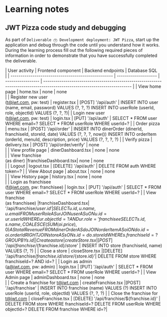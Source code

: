 # Learning notes

## JWT Pizza code study and debugging

As part of `Deliverable ⓵ Development deployment: JWT Pizza`, start up the application and debug through the code until you understand how it works. During the learning process fill out the following required pieces of information in order to demonstrate that you have successfully completed the deliverable.

| User activity                                       | Frontend component   | Backend endpoints | Database SQL                                
                                                                        |
| --------------------------------------------------- | -------------------- | ----------------- | -------------------------------------------------------------------------------------------------------------------------- |
| View home page                                      |  home.tsx            | none                                             | none                
                                                                        |
| Register new user<br/>(t@jwt.com, pw: test)         |  register.tsx        | [POST] '/api/auth'                               | INSERT INTO user (name, email, password) VALUES (?, ?, ?) INSERT INTO userRole (userId, role, objectId) VALUES (?, ?, ?)|
| Login new user<br/>(t@jwt.com, pw: test)            |  login.tsx           | [PUT] '/api/auth'                                | SELECT * FROM user WHERE email=? SELECT * FROM userRole WHERE userId=?                                                    |
| Order pizza                                         |  menu.tsx            | [POST] '/api/order'                              | INSERT INTO dinerOrder (dinerId, franchiseId, storeId, date) VALUES (?, ?, ?, now()) INSERT INTO orderItem (orderId, menuId, description, price) VALUES (?, ?, ?, ?) |
| Verify pizza                                        |  delivery.tsx        | [POST] '/api/order/verify'                       | none                
                                                                        |
| View profile page                                   | dinerDashboard.tsx   | none                                             | none                
                                                                        |
| View franchise<br/>(as diner)                       |franchiseDashboard.tsx| none                                             | none                
                                                                        |
| Logout                                              |  logout.tsx          | [DELETE] '/api/auth'                             | DELETE FROM auth WHERE token=?                                                           |
| View About page                                     |  about.tsx           | none                                             | none                
                                                                        |
| View History page                                   |  history.tsx         | none                                             | none                
                                                                        |
| Login as franchisee<br/>(f@jwt.com, pw: franchisee) |  login.tsx           | [PUT] '/api/auth'                                | SELECT * FROM user WHERE email=? SELECT * FROM userRole WHERE userId=?                                                    |
| View franchise<br/>(as franchisee)                  |franchiseDashboard.tsx| '/api/franchise/${user.id}'                      | SELECT u.id, u.name, u.email FROM userRole AS ur JOIN user AS u ON u.id=ur.userId WHERE ur.objectId=? AND ur.role='franchisee SELECT s.id, s.name, COALESCE(SUM(oi.price), 0) AS totalRevenue FROM dinerOrder AS do JOIN orderItem AS oi ON do.id=oi.orderId RIGHT JOIN store AS s ON s.id=do.storeId WHERE s.franchiseId=? GROUP BY s.id |
| Create a store                                      |  createStore.tsx     | [POST] '/api/franchise/${franchise.id}/store'             | INSERT INTO store (franchiseId, name) VALUES (?, ?)                            |
| Close a store                                       |  closeStore.tsx      |[DELETE] '/api/franchise/${franchise.id}/store/${store.id}'| DELETE FROM store WHERE franchiseId=? AND id=?                                 |
| Login as admin<br/>(a@jwt.com, pw: admin)           |  login.tsx           | [PUT] '/api/auth'                                         | SELECT * FROM user WHERE email=? SELECT * FROM userRole WHERE userId=?                                                    |
| View Admin page                                     |  adminDashboard.tsx  | none                                                      | none       
                                                                        |
| Create a franchise for t@jwt.com                    | createFranchise.tsx  |[POST] '/api/franchise'                                    | INSERT INTO franchise (name) VALUES (?) INSERT INTO userRole (userId, role, objectId) VALUES (?, ?, ?) |
| Close the franchise for t@jwt.com                   | closeFranchise.tsx   | [DELETE] '/api/franchise/${franchise.id}'                 | DELETE FROM store WHERE franchiseId=? DELETE FROM userRole WHERE objectId=? DELETE FROM franchise WHERE id=?|
